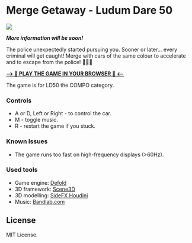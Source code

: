 # Merge Getaway - Ludum Dare 50

![](https://static.jam.vg/raw/200/81/z/4a2ef.gif)

***More information will be soon!***

The police unexpectedly started pursuing you. Sooner or later... every criminal will get caught! Merge with cars of the same colour to accelerate and to escape from the police! 🚗🚓💨

**[–> 🌟 PLAY THE GAME IN YOUR BROWSER 🌟 <–](https://glitchman.itch.io/merge-getaway)**

The game is for LD50 the COMPO category. 

### Controls
- A or D, Left or Right - to control the car.
- M - toggle music.
- R - restart the game if you stuck.

### Known Issues
- The game runs too fast on high-frequency displays (>60Hz).

### Used tools
- Game engine: [Defold](https://defold.com/)
- 3D framework: [Scene3D](https://github.com/indiesoftby/defold-scene3d)
- 3D modelling: [SideFX Houdini](https://www.sidefx.com/)
- Music: [Bandlab.com](https://www.bandlab.com/)

## License

MIT License.


